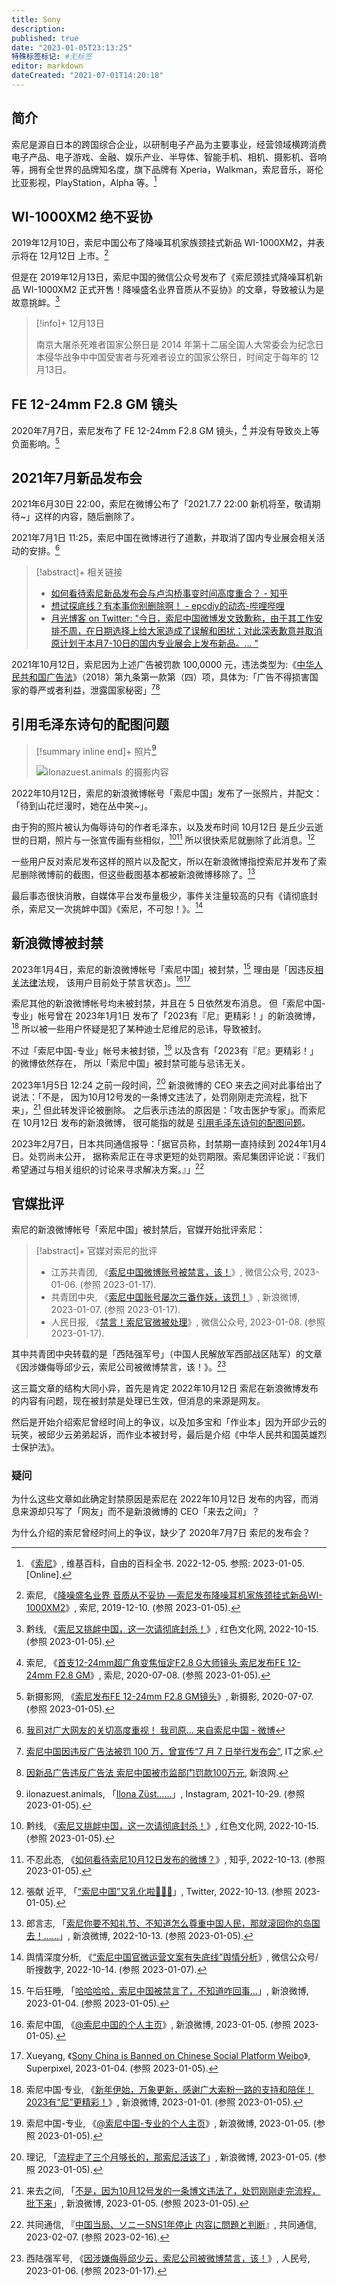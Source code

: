 ```yaml
---
title: Sony
description:
published: true
date: "2023-01-05T23:13:25"
特殊标签标记: #无标签
editor: markdown
dateCreated: "2021-07-01T14:20:18"
---
```


## 简介

索尼是源自日本的跨国综合企业，以研制电子产品为主要事业，经营领域横跨消费电子产品、电子游戏、金融、娱乐产业、半导体、智能手机、相机、摄影机、音响等，拥有全世界的品牌知名度，旗下品牌有 Xperia，Walkman，索尼音乐，哥伦比亚影视，PlayStation，Alpha 等。[^wiki]

[^wiki]: 《[索尼](https://zh.wikipedia.org/zh-cn/索尼)》, 维基百科，自由的百科全书. 2022-12-05. 参照: 2023-01-05. [Online].

## WI-1000XM2 绝不妥协

2019年12月10日，索尼中国公布了降噪耳机家族颈挂式新品 WI-1000XM2，并表示将在 12月12日 上市。[^12101]

[^12101]: 索尼, 《[降噪盛名业界 音质从不妥协 —索尼发布降噪耳机家族颈挂式新品WI-1000XM2](https://web.archive.org/web/20220521092305/https://www.sony.com.cn/content/sonyportal/zh-cn/cms/newscenter/product/2019/20191210-1.html)》, 索尼, 2019-12-10. (参照 2023-01-05).

但是在 2019年12月13日，索尼中国的微信公众号发布了《索尼颈挂式降噪耳机新品 WI-1000XM2 正式开售！降噪盛名业界音质从不妥协》的文章，导致被认为是故意挑衅。[^78062]

> [!info]+ 12月13日
>
> 南京大屠杀死难者国家公祭日是 2014 年第十二届全国人大常委会为纪念日本侵华战争中中国受害者与死难者设立的国家公祭日，时间定于每年的 12月13日。

## FE 12-24mm F2.8 GM 镜头

2020年7月7日，索尼发布了 FE 12-24mm F2.8 GM 镜头，[^00708] 并没有导致炎上等负面影响。[^c55fe]

[^00708]: 索尼, 《[首支12-24mm超广角变焦恒定F2.8 G大师镜头 索尼发布FE 12-24mm F2.8 GM](https://web.archive.org/web/20230105115422/https://www.sony.com.cn/content/sonyportal/zh-cn/cms/newscenter/product/2020/20200708.html)》, 索尼, 2020-07-08. (参照 2023-01-05).

[^c55fe]: 新摄影网, 《[索尼发布FE 12-24mm F2.8 GM镜头](https://web.archive.org/web/20200708153412/http://www.nphoto.net/news/2020-07/07/de0367256b7c55fe.shtml)》, 新摄影, 2020-07-07. (参照 2023-01-05).

## 2021年7月新品发布会

2021年6月30日 22:00，索尼在微博公布了「2021.7.7 22:00 新机将至，敬请期待~」这样的内容，随后删除了。

2021年7月1日 11:25，索尼中国在微博进行了道歉，并取消了国内专业展会相关活动的安排。[^KmHFgzDKf]

[^KmHFgzDKf]: [我司对广大网友的关切高度重视！ 我司原... 来自索尼中国 - 微博](https://archive.is/KjNW2 "https://weibo.com/3103768347/KmHFgzDKf")

> [!abstract]+ 相关链接
>
> +   [如何看待索尼新品发布会与卢沟桥事变时间高度重合？ - 知乎](https://web.archive.org/web/20210701042624/https://www.zhihu.com/question/469183453)
> +   [想试探底线？有本事你别删除啊！ - epcdiy的动态-哔哩哔哩](https://archive.is/vR4ew "https://t.bilibili.com/542309762240031711?tab=2")
> +   [月光博客 on Twitter: "今日，索尼中国微博发文致歉称，由于其工作安排不周，在日期选择上给大家造成了误解和困扰；对此深表歉意并取消原计划于本月7-10日的国内专业展会上发布新品。… "](https://web.archive.org/web/20210701062954/https://twitter.com/williamlong/status/1410455530150121476)

2021年10月12日，索尼因为上述广告被罚款 100,0000 元，违法类型为:《[中华人民共和国广告法](/rule/普通法律/中华人民共和国广告法.md)》（2018）第九条第一款第（四）项，具体为:「广告不得损害国家的尊严或者利益，泄露国家秘密」[^029][^qtyu20]

[^029]: [索尼中国因违反广告法被罚 100 万，曾宣传“7 月 7 日举行发布会”](https://web.archive.org/web/20211018034001/https://www.ithome.com/0/581/029.htm), IT之家.

[^qtyu20]: [因新品广告违反广告法 索尼中国被市监部门罚款100万元](https://web.archive.org/web/20211018131935/https://finance.sina.com.cn/chanjing/gsnews/2021-10-18/doc-iktzqtyu2062835.shtml), 新浪网.

## 引用毛泽东诗句的配图问题

> [!summary inline end]+ 照片[^gMyxf]
>
> ![ilonazuest.animals 的摄影内容](https://s3.tebi.io/ggame/company/Sony/249334658.jpg)

[^gMyxf]: ilonazuest.animals, 「[Ilona Züst……](https://archive.ph/8dqIB "https://www.instagram.com/p/CVnHligMyxf/")」, Instagram, 2021-10-29. (参照 2023-01-05).

2022年10月12日，索尼的新浪微博帐号「索尼中国」发布了一张照片，并配文：「待到山花烂漫时，她在丛中笑~」。

由于狗的照片被认为侮辱诗句的作者毛泽东，以及发布时间 10月12日 是丘少云逝世的日期，照片与一张宣传画有些相似，[^78062][^01487]
所以很快索尼就删除了此消息。[^91425]

[^78062]: 黔线, 《[索尼又挑衅中国，这一次请彻底封杀！](https://web.archive.org/web/20230105061525/https://www.hswh.org.cn/wzzx/llyd/zz/2022-10-14/78062.html)》, 红色文化网, 2022-10-15. (参照 2023-01-05).

[^01487]: 不忍此态, 《[如何看待索尼10月12日发布的微博？](https://archive.ph/uIL5S "https://www.zhihu.com/question/559201487")》, 知乎, 2022-10-13. (参照 2023-01-05).

[^91425]: 張献 近平, 「[“索尼中国”又乳化啦🤣🤣🤣](https://web.archive.org/web/20221014012737/https://twitter.com/xijinpingzuzong/status/1580480303893991425)」, Twitter, 2022-10-13. (参照 2023-01-05).

一些用户反对索尼发布这样的照片以及配文，所以在新浪微博指控索尼并发布了索尼删除微博前的截图，但这些截图基本都被新浪微博移除了。[^GRZGz]

[^GRZGz]: 郎言志, 「[索尼你要不知礼节、不知道怎么尊重中国人民，那就滚回你的岛国去！……](https://archive.is/GRZGz "https://weibo.com/2900393027/MaaCdBCmz")」, 新浪微博, 2022-10-13. (参照 2023-01-05).

最后事态很快消散，自媒体平台发布量极少，事件关注量较高的只有《请彻底封杀，索尼又一次挑衅中国》《索尼，不可恕！》。[^Qs3DQ]

[^Qs3DQ]: 舆情深度分析, 《[“索尼中国官微运营文案有失底线”舆情分析](https://archive.ph/Qs3DQ "https://mp.weixin.qq.com/s/M10THePv-M3TFxi5AcD7sA")》, 微信公众号/昕搜数字, 2022-10-14. (参照 2023-01-07).

[^92237]: 李小飞刀, 《[索尼，不可恕！](https://web.archive.org/web/20230107114832/https://bj.bjd.com.cn/5b165687a010550e5ddc0e6a/contentShare/5b16573ae4b02a9fe2d558fa/AP60ed704ce4b003a0f6692237.html)》, 微信公众号/补壹刀, 2021-07-13. (参照 2023-01-07).

## 新浪微博被封禁

2023年1月4日，索尼的新浪微博帐号「索尼中国」被封禁，[^ee8iW] 理由是「因违反[相关法律](/censorship/相关法律.md)法规，
该用户目前处于禁言状态」。[^LxHly][^361929]

[^ee8iW]: 午后狂睡, 「[哈哈哈哈，索尼中国被禁言了，不知道咋回事…](https://archive.is/ee8iW "https://weibo.com/1253846303/MmLVBdMl7")」, 新浪微博, 2023-01-04. (参照 2023-01-05).

[^LxHly]: 索尼中国, 《[@索尼中国的个人主页](https://archive.is/LxHly "https://weibo.com/sonychina")》, 新浪微博, 2023-01-05. (参照 2023-01-05).

[^361929]: Xueyang, 《[Sony China is Banned on Chinese Social Platform Weibo](https://web.archive.org/web/20230105044118/https://www.superpixel.com/article/361929/sony-china-banned-chinese-social-platform-weibo)》, Superpixel, 2023-01-04. (参照 2023-01-05).

索尼其他的新浪微博帐号均未被封禁，并且在 5 日依然发布消息。
但「索尼中国-专业」帐号曾在 2023年1月1日 发布了「2023有『尼』更精彩！」的新浪微博，[^RuWlm]
所以被一些用户怀疑是犯了某种迪士尼维尼的忌讳，导致被封。

[^RuWlm]: 索尼中国·专业, 《[新年伊始，万象更新，感谢广大索粉一路的支持和陪伴！2023有“尼”更精彩！](https://archive.is/RuWlm "https://weibo.com/2193967607/MmfOEoZIU")》, 新浪微博, 2023-01-01. (参照 2023-01-05).

不过「索尼中国-专业」帐号未被封锁，[^unNhw] 以及含有「2023有『尼』更精彩！」的微博依然存在，
所以「索尼中国」被封禁可能与忌讳无关。

[^unNhw]: 索尼中国-专业, 《[@索尼中国-专业的个人主页](https://archive.is/unNhw "https://weibo.com/u/2193967607")》, 新浪微博, 2023-01-05. (参照 2023-01-05).

2023年1月5日 12:24 之前一段时间，[^7DYBC] 新浪微博的 CEO 来去之间对此事给出了说法：「不是，
因为10月12号发的一条博文违法了，处罚刚刚走完流程，批下来」，[^lRyPx] 但此转发评论被删除。
之后表示违法的原因是：「攻击医护专家」。而索尼在 10月12日 发布的新浪微博，
很可能指的就是 [引用毛泽东诗句的配图问题](#引用毛泽东诗句的配图问题)。

[^7DYBC]: 理记, 「[流程走了三个月够长的，那索尼活该了](https://archive.is/7DYBC "https://weibo.com/1907166177/MmSt85I9v")」, 新浪微博, 2023-01-05. (参照 2023-01-05).

[^lRyPx]: 来去之间, 「[不是，因为10月12号发的一条博文违法了，处罚刚刚走完流程，批下来](https://archive.is/lRyPx "https://weibo.com/1111681197/MmTkxh7sn")」, 新浪微博, 2023-01-05. (参照 2023-01-05).

2023年2月7日，日本共同通信报导：「据官员称，封禁期一直持续到 2024年1月4日。处罚尚未公开，
据称索尼正在寻求更短的处罚期限。索尼集团评论说：『我们希望通过与相关组织的讨论来寻求解决方案。』」[^35008]

[^35008]: 共同通信, 『[中国当局、ソニーSNS1年停止 内容に問題と判断](https://web.archive.org/web/20230209120844/https://nordot.app/995656913461035008)』, 共同通信, 2023-02-07. (参照 2023-02-16).

## 官媒批评

索尼的新浪微博帐号「索尼中国」被封禁后，官媒开始批评索尼：

> [!abstract]+ 官媒对索尼的批评
>
> +   江苏共青团, 《[索尼中国微博账号被禁言，该！](https://archive.is/Kc8nl "https://mp.weixin.qq.com/s/m-pXv5rpiSWWO1UYWUjYuw")》, 微信公众号, 2023-01-06. (参照 2023-01-17).
> +   共青团中央, 《[索尼中国账号屡次三番作妖，该罚！](https://archive.is/lqZXt "https://weibo.com/3937348351/Mnc6k6lEP")》, 新浪微博, 2023-01-07. (参照 2023-01-17).
> +   人民日报, 《[禁言！索尼官微被处理](https://archive.ph/GWuqI "https://mp.weixin.qq.com/s/-kkHBviGJavwCcGPnwLjgg")》, 微信公众号, 2023-01-08. (参照 2023-01-17).

其中共青团中央转载的是「西陆强军号」（中国人民解放军西部战区陆军）的文章《因涉嫌侮辱邱少云，索尼公司被微博禁言，该！》。[^78406]

[^78406]: 西陆强军号, 《[因涉嫌侮辱邱少云，索尼公司被微博禁言，该！](https://web.archive.org/web/20230117032338/https://rmh.pdnews.cn/Pc/ArtInfoApi/article?id=33278406)》, 人民号, 2023-01-06. (参照 2023-01-17).

这三篇文章的结构大同小异，首先是肯定 2022年10月12日 索尼在新浪微博发布的内容有问题，现在被封禁是处理已生效，但消息的来源是网友。

然后是开始介绍索尼曾经时间上的争议，以及加多宝和「作业本」因为开邱少云的玩笑，被邱少云弟弟起诉，而作业本被封号，最后是介绍《中华人民共和国英雄烈士保护法》。

### 疑问

为什么这些文章如此确定封禁原因是索尼在 2022年10月12日 发布的内容，而消息来源却只写了「网友」而不是新浪微博的 CEO「来去之间」？

为什么介绍的索尼曾经时间上的争议，缺少了 2020年7月7日 索尼的发布会？
